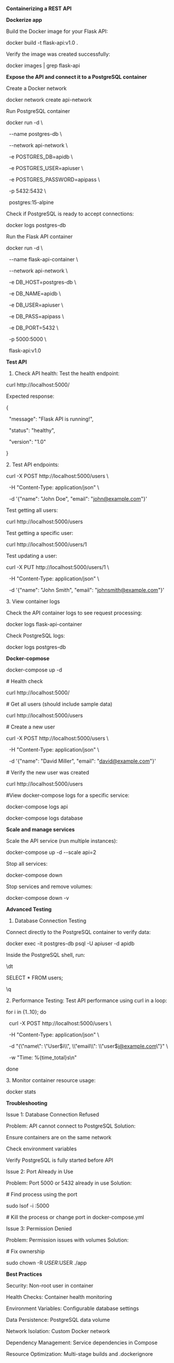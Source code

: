 **Containerizing a REST API**



**Dockerize app**



Build the Docker image for your Flask API:

docker build -t flask-api:v1.0 .



Verify the image was created successfully:

docker images | grep flask-api



**Expose the API and connect it to a PostgreSQL container**



Create a Docker network

docker network create api-network



Run PostgreSQL container

docker run -d \\

&nbsp; --name postgres-db \\

&nbsp; --network api-network \\

&nbsp; -e POSTGRES\_DB=apidb \\

&nbsp; -e POSTGRES\_USER=apiuser \\

&nbsp; -e POSTGRES\_PASSWORD=apipass \\

&nbsp; -p 5432:5432 \\

&nbsp; postgres:15-alpine



Check if PostgreSQL is ready to accept connections:

docker logs postgres-db



Run the Flask API container

docker run -d \\

&nbsp; --name flask-api-container \\

&nbsp; --network api-network \\

&nbsp; -e DB\_HOST=postgres-db \\

&nbsp; -e DB\_NAME=apidb \\

&nbsp; -e DB\_USER=apiuser \\

&nbsp; -e DB\_PASS=apipass \\

&nbsp; -e DB\_PORT=5432 \\

&nbsp; -p 5000:5000 \\

&nbsp; flask-api:v1.0



**Test API**



1. Check API health: Test the health endpoint:



curl http://localhost:5000/

Expected response:



{

&nbsp; "message": "Flask API is running!",

&nbsp; "status": "healthy",

&nbsp; "version": "1.0"

}



2\. Test API endpoints:



curl -X POST http://localhost:5000/users \\

&nbsp; -H "Content-Type: application/json" \\

&nbsp; -d '{"name": "John Doe", "email": "john@example.com"}'



Test getting all users:



curl http://localhost:5000/users

Test getting a specific user:



curl http://localhost:5000/users/1

Test updating a user:



curl -X PUT http://localhost:5000/users/1 \\

&nbsp; -H "Content-Type: application/json" \\

&nbsp; -d '{"name": "John Smith", "email": "johnsmith@example.com"}'



3\. View container logs



Check the API container logs to see request processing:

docker logs flask-api-container



Check PostgreSQL logs:

docker logs postgres-db



**Docker-copmose**



docker-compose up -d



\# Health check

curl http://localhost:5000/



\# Get all users (should include sample data)

curl http://localhost:5000/users



\# Create a new user

curl -X POST http://localhost:5000/users \\

&nbsp; -H "Content-Type: application/json" \\

&nbsp; -d '{"name": "David Miller", "email": "david@example.com"}'



\# Verify the new user was created

curl http://localhost:5000/users



\#View docker-compose logs for a specific service:

docker-compose logs api

docker-compose logs database



**Scale and manage services**



Scale the API service (run multiple instances):

docker-compose up -d --scale api=2



Stop all services:

docker-compose down



Stop services and remove volumes:

docker-compose down -v



**Advanced Testing**



1. Database Connection Testing

Connect directly to the PostgreSQL container to verify data:



docker exec -it postgres-db psql -U apiuser -d apidb

Inside the PostgreSQL shell, run:



\\dt

SELECT \* FROM users;

\\q



2\. Performance Testing: Test API performance using curl in a loop:

for i in {1..10}; do

&nbsp; curl -X POST http://localhost:5000/users \\

&nbsp;   -H "Content-Type: application/json" \\

&nbsp;   -d "{\\"name\\": \\"User$i\\", \\"email\\": \\"user$i@example.com\\"}" \\

&nbsp;   -w "Time: %{time\_total}s\\n"

done



3\. Monitor container resource usage:

docker stats



**Troubleshooting** 



Issue 1: Database Connection Refused

Problem: API cannot connect to PostgreSQL Solution:

Ensure containers are on the same network

Check environment variables

Verify PostgreSQL is fully started before API



Issue 2: Port Already in Use

Problem: Port 5000 or 5432 already in use Solution:

\# Find process using the port

sudo lsof -i :5000

\# Kill the process or change port in docker-compose.yml



Issue 3: Permission Denied

Problem: Permission issues with volumes Solution:

\# Fix ownership

sudo chown -R $USER:$USER ./app



**Best Practices**



Security: Non-root user in container

Health Checks: Container health monitoring

Environment Variables: Configurable database settings

Data Persistence: PostgreSQL data volume

Network Isolation: Custom Docker network

Dependency Management: Service dependencies in Compose

Resource Optimization: Multi-stage builds and .dockerignore

